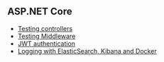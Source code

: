 ## ASP.NET Core
- [Testing controllers](https://github.com/aspnet/Docs/tree/master/aspnetcore/mvc/controllers/testing/sample/TestingControllersSample)
- [Testing Middleware](https://github.com/Perkovsky/xUnit-integration-test-Middleware/tree/master/xunit-integration/test/CustomMiddleware.Tests)
- [JWT authentication](https://github.com/aspnet/Security/tree/dev/src/Microsoft.AspNetCore.Authentication.JwtBearer)
- [Logging with ElasticSearch, Kibana and Docker](https://github.com/thecarlo/elastic-kibana-netcore-serilog)

